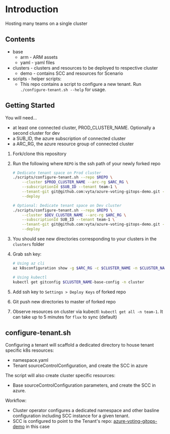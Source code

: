 # Introduction

Hosting many teams on a single cluster

## Contents

* base
  * arm - ARM assets
  * yaml - yaml files
* clusters - clusters and resources to be deployed to respective cluster
  * demo - contains SCC and resources for Scenario
* scripts - helper scripts:
  * This repo contains a script to configure a new tenant. Run `./configure-tenant.sh --help` for usage.

## Getting Started

You will need...

* at least one connected cluster, PROD_CLUSTER_NAME. Optionally a second cluster for dev
* a SUB_ID, the azure subscription of connected cluster
* a ARC_RG, the azure resource group of connected cluster

1. Fork/clone this repository
1. Run the following where `REPO` is the ssh path of your newly forked repo

    ```sh
    # Dedicate tenant space on Prod cluster
    ./scripts/configure-tenant.sh --repo $REPO \
        --cluster $PROD_CLUSTER_NAME --arc-rg $ARC_RG \
        --subscriptionId $SUB_ID --tenant team-1 \
        --tenant-git git@github.com:vyta/azure-voting-gitops-demo.git --tenant-git-path prod \
        --deploy

    # Optional: Dedicate tenant space on Dev cluster
    ./scripts/configure-tenant.sh --repo $REPO \
        --cluster $DEV_CLUSTER_NAME --arc-rg $ARC_RG \
        --subscriptionId SUB_ID --tenant team-1 \
        --tenant-git git@github.com:vyta/azure-voting-gitops-demo.git --force --tenant-git-path dev \
        --deploy
    ```

1. You should see new directories corresponding to your clusters in the `clusters` folder
1. Grab ssh key:
  
    ```sh
    # Using az cli
    az k8sconfiguration show -g $ARC_RG -c $CLUSTER_NAME -n $CLUSTER_NAME-base-config

    # Using kubectl
    kubectl get gitconfig $CLUSTER_NAME-base-config -n cluster
    ```

1. Add ssh key to `Settings > Deploy Keys` of forked repo
1. Git push new directories to master of forked repo
1. Observe resources on cluster via kubectl: `kubectl get all -n team-1`. It can take up to 5 minutes for `flux` to sync (default)

## configure-tenant.sh

Configuring a tenant will scaffold a dedicated directory to house tenant specific k8s resources:

* namespace.yaml
* Tenant sourceControlConfiguration, and create the SCC in azure

The script will also create cluster specific resources:

* Base sourceControlConfiguration parameters, and create the SCC in azure.

Workflow:

* Cluster operator configures a dedicated namespace and other basline configuration including SCC instance for a given tenant.
* SCC is configured to point to the Tenant's repo: [azure-voting-gitops-demo](https://github.com/vyta/azure-voting-gitops-demo) in this case
